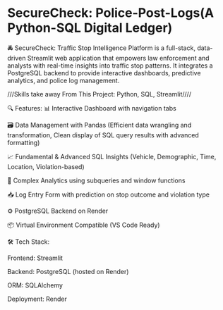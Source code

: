 # SecureCheck: Police-Post-Logs(A Python-SQL Digital Ledger)
🚔 SecureCheck: Traffic Stop Intelligence Platform is a full-stack, data-driven Streamlit web application that empowers law enforcement and analysts with real-time insights into traffic stop patterns. It integrates a PostgreSQL backend to provide interactive dashboards, predictive analytics, and police log management.

///Skills take away From This Project: Python, SQL, Streamlit////

🔍 Features:
📊 Interactive Dashboard with navigation tabs

🗃️ Data Management with Pandas (Efficient data wrangling and transformation, Clean display of SQL query results with advanced formatting)

📈 Fundamental & Advanced SQL Insights (Vehicle, Demographic, Time, Location, Violation-based)

🧠 Complex Analytics using subqueries and window functions

📥 Log Entry Form with prediction on stop outcome and violation type

⚙️ PostgreSQL Backend on Render

📦 Virtual Environment Compatible (VS Code Ready)

🛠️ Tech Stack:

Frontend: Streamlit

Backend: PostgreSQL (hosted on Render)

ORM: SQLAlchemy

Deployment: Render
